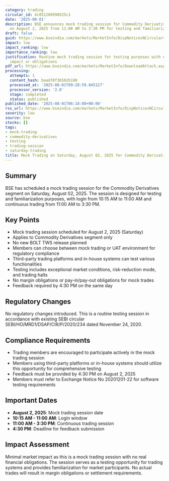 ```yaml
---
category: trading
circular_id: 4c051266998525c1
date: '2025-08-01'
description: BSE announces mock trading session for Commodity Derivatives segment
  on August 2, 2025 from 11:00 AM to 3:30 PM for testing and familiarization purposes.
draft: false
guid: https://www.bseindia.com/markets/MarketInfo/DispNoticesNCirculars.aspx?Noticeid={E76E5F3A-D64D-4D5D-A56B-A7D042E5CB36}&noticeno=20250801-9&dt=08/01/2025&icount=9&totcount=18&flag=0
impact: low
impact_ranking: low
importance_ranking: low
justification: Routine mock trading session for testing purposes with no real trading
  impact or obligations
pdf_url: https://www.bseindia.com/markets/MarketInfo/DownloadAttach.aspx?id=20250801-9&attachedId=
processing:
  attempts: 1
  content_hash: baad78f36502b190
  processed_at: '2025-08-01T09:28:59.845127'
  processor_version: '2.0'
  stage: completed
  status: published
published_date: '2025-08-01T06:18:00+00:00'
rss_url: https://www.bseindia.com/markets/MarketInfo/DispNoticesNCirculars.aspx?Noticeid={E76E5F3A-D64D-4D5D-A56B-A7D042E5CB36}&noticeno=20250801-9&dt=08/01/2025&icount=9&totcount=18&flag=0
severity: low
source: bse
stocks: []
tags:
- mock-trading
- commodity-derivatives
- testing
- trading-session
- saturday-trading
title: Mock Trading on Saturday, August 02, 2025 for Commodity Derivatives segment
---
```


## Summary

BSE has scheduled a mock trading session for the Commodity Derivatives segment on Saturday, August 02, 2025. The session is designed for testing and familiarization purposes, with login from 10:15 AM to 11:00 AM and continuous trading from 11:00 AM to 3:30 PM.

## Key Points

- Mock trading session scheduled for August 2, 2025 (Saturday)
- Applies to Commodity Derivatives segment only
- No new BOLT TWS release planned
- Members can choose between mock trading or UAT environment for regulatory compliance
- Third-party trading platforms and in-house systems can test various functionalities
- Testing includes exceptional market conditions, risk-reduction mode, and trading halts
- No margin obligations or pay-in/pay-out obligations for mock trades
- Feedback required by 4:30 PM on the same day

## Regulatory Changes

No regulatory changes introduced. This is a routine testing session in accordance with existing SEBI circular SEBI/HO/MRD1/DSAP/CIR/P/2020/234 dated November 24, 2020.

## Compliance Requirements

- Trading members are encouraged to participate actively in the mock trading session
- Members using third-party platforms or in-house systems should utilize this opportunity for comprehensive testing
- Feedback must be provided by 4:30 PM on August 2, 2025
- Members must refer to Exchange Notice No 20201201-22 for software testing requirements

## Important Dates

- **August 2, 2025**: Mock trading session date
- **10:15 AM - 11:00 AM**: Login window
- **11:00 AM - 3:30 PM**: Continuous trading session
- **4:30 PM**: Deadline for feedback submission

## Impact Assessment

Minimal market impact as this is a mock trading session with no real financial obligations. The session serves as a testing opportunity for trading systems and provides familiarization for market participants. No actual trades will result in margin obligations or settlement requirements.